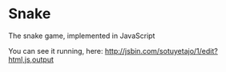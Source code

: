 # Snake
The snake game, implemented in JavaScript

You can see it running, here:
http://jsbin.com/sotuyetajo/1/edit?html,js,output
